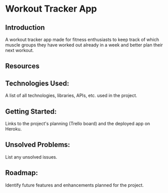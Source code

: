 # Workout Tracker App

## Introduction

 A workout tracker app made for fitness enthusiasts to keep track of which muscle groups they have worked out already in a week and better plan their next workout. 

## Resources


## Technologies Used: 
A list of all technologies, libraries, APIs, etc. used in the project.

## Getting Started: 
Links to the project's planning (Trello board) and the deployed app on Heroku.

## Unsolved Problems: 
List any unsolved issues.

## Roadmap: 
Identify future features and enhancements planned for the project.